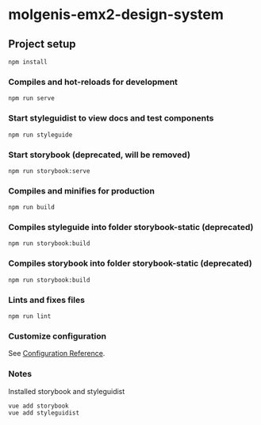 # molgenis-emx2-design-system

## Project setup
```
npm install
```

### Compiles and hot-reloads for development
```
npm run serve
```

### Start styleguidist to view docs and test components
```
npm run styleguide
```

### Start storybook (deprecated, will be removed)
```
npm run storybook:serve
```

### Compiles and minifies for production
```
npm run build
```

### Compiles styleguide into folder storybook-static (deprecated)
```
npm run storybook:build
```

### Compiles storybook into folder storybook-static (deprecated)
```
npm run storybook:build
```

### Lints and fixes files
```
npm run lint
```

### Customize configuration
See [Configuration Reference](https://cli.vuejs.org/config/).

### Notes
Installed storybook and styleguidist
```
vue add storybook
vue add styleguidist
```

